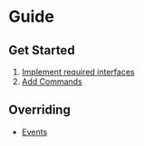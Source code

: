 # Guide

## Get Started
1. [Implement required interfaces](impliment.md)
1. [Add Commands](command.md)

## Overriding

* [Events](events.md)